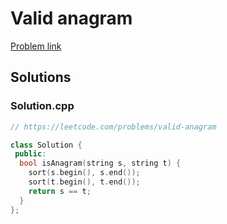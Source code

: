 # Valid anagram

[Problem link](https://leetcode.com/problems/valid-anagram)

## Solutions


### Solution.cpp
```cpp
// https://leetcode.com/problems/valid-anagram

class Solution {
 public:
  bool isAnagram(string s, string t) {
    sort(s.begin(), s.end());
    sort(t.begin(), t.end());
    return s == t;
  }
};
```